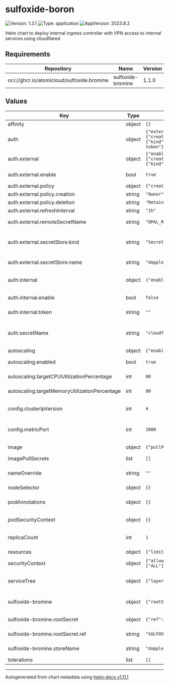 # sulfoxide-boron

![Version: 1.3.1](https://img.shields.io/badge/Version-1.3.1-informational?style=flat-square) ![Type: application](https://img.shields.io/badge/Type-application-informational?style=flat-square) ![AppVersion: 2023.8.2](https://img.shields.io/badge/AppVersion-2023.8.2-informational?style=flat-square)

Helm chart to deploy internal ingress controller with VPN access to internal services using cloudflared

## Requirements

| Repository | Name | Version |
|------------|------|---------|
| oci://ghcr.io/atomicloud/sulfoxide.bromine | sulfoxide-bromine | 1.1.0 |

## Values

| Key | Type | Default | Description |
|-----|------|---------|-------------|
| affinity | object | `{}` | affinity |
| auth | object | `{"external":{"enable":true,"policy":{"creation":"Owner","deletion":"Retain"},"refreshInterval":"1h","remoteSecretName":"OPAL_RUBY_INGRESS_TOKEN","secretStore":{"kind":"SecretStore","name":"doppler-boron"}},"internal":{"enable":false,"token":""},"secretName":"cloudflare-tunnel-token"}` | Cloudflare Tunnel Token |
| auth.external | object | `{"enable":true,"policy":{"creation":"Owner","deletion":"Retain"},"refreshInterval":"1h","remoteSecretName":"OPAL_RUBY_INGRESS_TOKEN","secretStore":{"kind":"SecretStore","name":"doppler-boron"}}` | Use external secret |
| auth.external.enable | bool | `true` | Enable the use of external secret |
| auth.external.policy | object | `{"creation":"Owner","deletion":"Retain"}` | Secret policy |
| auth.external.policy.creation | string | `"Owner"` | Creation policy |
| auth.external.policy.deletion | string | `"Retain"` | Deletion policy |
| auth.external.refreshInterval | string | `"1h"` | Refresh Rate |
| auth.external.remoteSecretName | string | `"OPAL_RUBY_INGRESS_TOKEN"` | Remote Secret Reference name |
| auth.external.secretStore.kind | string | `"SecretStore"` | Kind of the Secret Store: `ClusterSecretStore` or `SecretStore` |
| auth.external.secretStore.name | string | `"doppler-boron"` | Name of the Secret Store |
| auth.internal | object | `{"enable":false,"token":""}` | Secret directly inlined in value files |
| auth.internal.enable | bool | `false` | Use hard coded secret |
| auth.internal.token | string | `""` | Hard coded Cloudflare token |
| auth.secretName | string | `"cloudflare-tunnel-token"` | Secret Name that stores the Token with key TUNNEL_TOKEN |
| autoscaling | object | `{"enabled":true,"maxReplicas":3,"minReplicas":1,"targetCPUUtilizationPercentage":80,"targetMemoryUtilizationPercentage":80}` | Auto-scaling |
| autoscaling.enabled | bool | `true` | Enable or disable auto-scaling |
| autoscaling.targetCPUUtilizationPercentage | int | `80` | Target CPU Utilization |
| autoscaling.targetMemoryUtilizationPercentage | int | `80` | Target Memory Utilization |
| config.clusterIpVersion | int | `4` | target kubernetes cluster IP family. 4 or 6 |
| config.metricPort | int | `2000` | Ports which cloudflared listen to metrics on |
| image | object | `{"pullPolicy":"IfNotPresent","repository":"cloudflare/cloudflared"}` | Image configurations |
| imagePullSecrets | list | `[]` | Image pull secrets |
| nameOverride | string | `""` | Override name ( will change only the chart name) |
| nodeSelector | object | `{}` | node selectors |
| podAnnotations | object | `{}` | Additional Annotations to add to pods |
| podSecurityContext | object | `{}` | Security Context for Pods |
| replicaCount | int | `1` | Number of Replicas, only if HPA is not enabled |
| resources | object | `{"limits":{"cpu":"50m","memory":"256Mi"},"requests":{"cpu":"15m","memory":"128Mi"}}` | resource limits |
| securityContext | object | `{"allowPrivilegeEscalation":false,"capabilities":{"drop":["ALL"]},"privileged":false,"readOnlyRootFilesystem":true,"runAsNonRoot":true,"runAsUser":10000}` | Generate security Context |
| serviceTree | object | `{"layer":"1","module":"tunnel","platform":"sulfoxide","service":"boron"}` | AtomiCloud Service Tree. See [ServiceTree](https://atomicloud.larksuite.com/wiki/OkfJwTXGFiMJkrk6W3RuwRrZs64?theme=DARK&contentTheme=DARK#MHw5d76uDo2tBLx86cduFQMRsBb) |
| sulfoxide-bromine | object | `{"rootSecret":{"ref":"SULFOXIDE_BORON"},"storeName":"doppler-boron"}` | Create SecretStore via secret of secrets pattern |
| sulfoxide-bromine.rootSecret | object | `{"ref":"SULFOXIDE_BORON"}` | Secret of Secrets reference |
| sulfoxide-bromine.rootSecret.ref | string | `"SULFOXIDE_BORON"` | DOPPLER Token Reference |
| sulfoxide-bromine.storeName | string | `"doppler-boron"` | Store name to create |
| tolerations | list | `[]` | toleration |

----------------------------------------------
Autogenerated from chart metadata using [helm-docs v1.11.1](https://github.com/norwoodj/helm-docs/releases/v1.11.1)